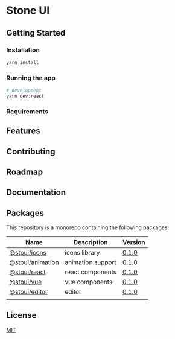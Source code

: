 # Stone UI

## Getting Started

### Installation

```bash
yarn install
```

### Running the app

```bash
# development
yarn dev:react
```

### Requirements

## Features

## Contributing

## Roadmap

## Documentation

## Packages

This repository is a monorepo containing the following packages:

| Name                                             | Description       | Version   |
|--------------------------------------------------|-------------------|-----------|
| [@stoui/icons](packages/icons/README.md)         | icons library     | [0.1.0]() |
| [@stoui/animation](packages/animation/README.md) | animation support | [0.1.0]() |
| [@stoui/react](packages/react/README.md)         | react components  | [0.1.0]() |
| [@stoui/vue](packages/vue/README.md)             | vue components    | [0.1.0]() |
| [@stoui/editor](packages/editor/README.md)       | editor            | [0.1.0]() |
|                                                  |                   |           |

## License

[MIT](LICENSE)
